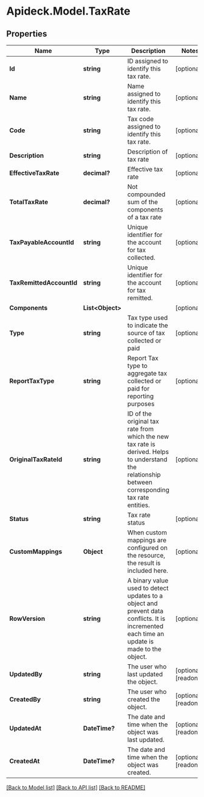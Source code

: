 # Apideck.Model.TaxRate

## Properties

Name | Type | Description | Notes
------------ | ------------- | ------------- | -------------
**Id** | **string** | ID assigned to identify this tax rate. | [optional] 
**Name** | **string** | Name assigned to identify this tax rate. | [optional] 
**Code** | **string** | Tax code assigned to identify this tax rate. | [optional] 
**Description** | **string** | Description of tax rate | [optional] 
**EffectiveTaxRate** | **decimal?** | Effective tax rate | [optional] 
**TotalTaxRate** | **decimal?** | Not compounded sum of the components of a tax rate | [optional] 
**TaxPayableAccountId** | **string** | Unique identifier for the account for tax collected. | [optional] 
**TaxRemittedAccountId** | **string** | Unique identifier for the account for tax remitted. | [optional] 
**Components** | **List&lt;Object&gt;** |  | [optional] 
**Type** | **string** | Tax type used to indicate the source of tax collected or paid | [optional] 
**ReportTaxType** | **string** | Report Tax type to aggregate tax collected or paid for reporting purposes | [optional] 
**OriginalTaxRateId** | **string** | ID of the original tax rate from which the new tax rate is derived. Helps to understand the relationship between corresponding tax rate entities. | [optional] 
**Status** | **string** | Tax rate status | [optional] 
**CustomMappings** | **Object** | When custom mappings are configured on the resource, the result is included here. | [optional] 
**RowVersion** | **string** | A binary value used to detect updates to a object and prevent data conflicts. It is incremented each time an update is made to the object. | [optional] 
**UpdatedBy** | **string** | The user who last updated the object. | [optional] [readonly] 
**CreatedBy** | **string** | The user who created the object. | [optional] [readonly] 
**UpdatedAt** | **DateTime?** | The date and time when the object was last updated. | [optional] [readonly] 
**CreatedAt** | **DateTime?** | The date and time when the object was created. | [optional] [readonly] 

[[Back to Model list]](../README.md#documentation-for-models) [[Back to API list]](../README.md#documentation-for-api-endpoints) [[Back to README]](../README.md)

